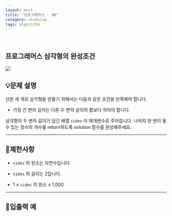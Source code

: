 ```yaml
---
layout: post
title: "프로그래머스 - 86"
category: studylog
tags: algorithm
---
```


<br>

## 프로그래머스 삼각형의 완성조건


![](https://velog.velcdn.com/images/dlsdud9098/post/e1464da6-734f-4172-a5d3-8df73b71a328/image.png)
## 💡문제 설명
선분 세 개로 삼각형을 만들기 위해서는 다음과 같은 조건을 만족해야 합니다.


* 가장 긴 변의 길이는 다른 두 변의 길이의 합보다 작아야 합니다.


삼각형의 두 변의 길이가 담긴 배열 ```sides```
이 매개변수로 주어집니다. 나머지 한 변이 될 수 있는 정수의 개수를 return하도록 solution 함수를 완성해주세요.


---




## 🚫제한사항


* ```sides```
의 원소는 자연수입니다.




* ```sides```
의 길이는 2입니다.




* 1 ≤ ```sides```
의 원소 ≤ 1,000




---




## 🔢입출력 예


